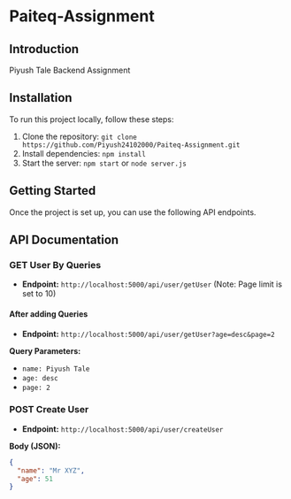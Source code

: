 # Paiteq-Assignment

## Introduction
Piyush Tale Backend Assignment 

## Installation

To run this project locally, follow these steps:

1. Clone the repository: `git clone https://github.com/Piyush24102000/Paiteq-Assignment.git`
2. Install dependencies: `npm install`
3. Start the server: `npm start` or `node server.js`

## Getting Started

Once the project is set up, you can use the following API endpoints.

## API Documentation

### GET User By Queries

- **Endpoint:** `http://localhost:5000/api/user/getUser` (Note: Page limit is set to 10)

#### After adding Queries

- **Endpoint:** `http://localhost:5000/api/user/getUser?age=desc&page=2`

**Query Parameters:**

- `name: Piyush Tale`
- `age: desc`
- `page: 2`

### POST Create User

- **Endpoint:** `http://localhost:5000/api/user/createUser`

**Body (JSON):**

```json
{
  "name": "Mr XYZ",
  "age": 51
}
